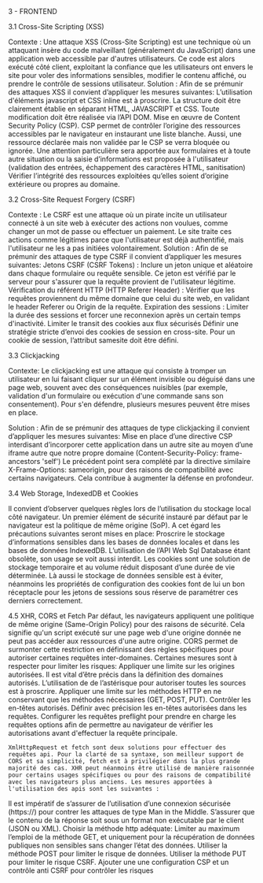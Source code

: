 3 - FRONTEND

3.1 Cross-Site Scripting (XSS)


Contexte : Une attaque XSS (Cross-Site Scripting) est une technique où un attaquant insère du code malveillant (généralement du JavaScript) dans une application web accessible par d'autres utilisateurs. Ce code est alors exécuté côté client, exploitant la confiance que les utilisateurs ont envers le site pour voler des informations sensibles, modifier le contenu affiché, ou prendre le contrôle de sessions utilisateur.
Solution : 
	Afin de se prémunir des attaques XSS il convient d’appliquer les mesures suivantes:
L’utilisation d'éléments javascript et CSS inline est à proscrire. La structure doit être clairement établie en séparant HTML, JAVASCRIPT et CSS.
Toute modification doit être réalisée via l’API DOM.
Mise en œuvre de Content Security Policy (CSP). CSP permet de contrôler l’origine des ressources accessibles par le navigateur en instaurant une liste blanche. Aussi, une ressource déclarée mais non validée par le CSP se verra bloquée ou ignorée.
Une attention particulière sera apportée aux formulaires et à toute autre situation ou la saisie d’informations est proposée à l'utilisateur (validation des entrées, échappement des caractères HTML, sanitisation)
Vérifier l’intégrité des ressources exploitées qu’elles soient d’origine extérieure ou propres au domaine.


3.2 Cross-Site Request Forgery (CSRF)


Contexte : Le CSRF est une attaque où un pirate incite un utilisateur connecté à un site web à exécuter des actions non voulues, comme changer un mot de passe ou effectuer un paiement. Le site traite ces actions comme légitimes parce que l'utilisateur est déjà authentifié, mais l'utilisateur ne les a pas initiées volontairement.
Solution :
	Afin de se prémunir des attaques de type CSRF il convient d’appliquer les mesures suivantes: 
Jetons CSRF (CSRF Tokens) : Inclure un jeton unique et aléatoire dans chaque formulaire ou requête sensible. Ce jeton est vérifié par le serveur pour s'assurer que la requête provient de l'utilisateur légitime.
Vérification du référent HTTP (HTTP Referer Header) : Vérifier que les requêtes proviennent du même domaine que celui du site web, en validant le header Referer ou Origin de la requête.
Expiration des sessions : Limiter la durée des sessions et forcer une reconnexion après un certain temps d'inactivité.
Limiter le transit des cookies aux flux sécurisés 
Définir une stratégie stricte d’envoi des cookies de session en cross-site. Pour un cookie de session, l’attribut samesite doit être défini.


3.3 Clickjacking

Contexte: Le clickjacking est une attaque qui consiste à tromper un utilisateur en lui faisant cliquer sur un élément invisible ou déguisé dans une page web, souvent avec des conséquences nuisibles (par exemple, validation d'un formulaire ou exécution d'une commande sans son consentement). Pour s'en défendre, plusieurs mesures peuvent être mises en place.

Solution : Afin de se prémunir des attaques de type clickjacking il convient d’appliquer les mesures suivantes: 
Mise en place d’une directive CSP interdisant d’incorporer cette application dans un autre site au moyen d’une iframe autre que notre propre domaine (Content-Security-Policy: frame-ancestors 'self')
Le précédent point sera complété par la directive similaire X-Frame-Options: sameorigin, pour des raisons de compatibilité avec certains navigateurs. Cela contribue à augmenter la défense en profondeur.

3.4 Web Storage, IndexedDB et Cookies

Il convient d’observer quelques règles lors de l’utilisation du stockage local côté navigateur. Un premier élément de sécurité instauré par défaut par le navigateur est la politique de même origine (SoP). A cet égard les précautions suivantes seront mises en place:
Proscrire le stockage d’informations sensibles dans les bases de données locales et dans les bases de données IndexedDB.
L’utilisation de l’API Web Sql Database étant obsolète, son usage se voit aussi interdit.
Les cookies sont une solution de stockage temporaire et au volume réduit disposant d’une durée de vie déterminée. Là aussi le stockage de données sensible est à éviter, néanmoins les propriétés de configuration des cookies font de lui un bon réceptacle pour les jetons de sessions sous réserve de paramétrer ces derniers correctement.

4.5 XHR, CORS et Fetch
	Par défaut, les navigateurs appliquent une politique de même origine (Same-Origin Policy) pour des raisons de sécurité. Cela signifie qu'un script exécuté sur une page web d'une origine donnée ne peut pas accéder aux ressources d'une autre origine. CORS permet de surmonter cette restriction en définissant des règles spécifiques pour autoriser certaines requêtes inter-domaines. Certaines mesures sont à respecter pour limiter les risques:
Appliquer une limite sur les origines autorisées. Il est vital d’être précis dans la définition des domaines autorisés. L’utilisation de de l’astérisque pour autoriser toutes les sources est à proscrire.
Appliquer une limite sur les méthodes HTTP en ne conservant que les méthodes nécessaires (GET, POST, PUT).
Contrôler les en-têtes autorisés. Définir avec précision les en-têtes autorisées dans les requêtes.
Configurer les requêtes preflight pour prendre en charge les requêtes options afin de permettre au navigateur de vérifier les autorisations avant d'effectuer la requête principale.

	XmlHttpRequest et fetch sont deux solutions pour effectuer des requêtes api. Pour la clarté de sa syntaxe, son meilleur support de CORS et sa simplicité, fetch est à privilégier dans la plus grande majorité des cas. XHR peut néanmoins être utilisé de manière raisonnée pour certains usages spécifiques ou pour des raisons de compatibilité avec les navigateurs plus anciens. Les mesures apportées à l'utilisation des apis sont les suivantes : 
Il est impératif de s’assurer de l’utilisation d’une connexion sécurisée (https://) pour contrer les attaques de type Man in the Middle.
S’assurer que le contenu de la réponse soit sous un format non exécutable par le client (JSON ou XML).
Choisir la méthode http adéquate:
Limiter au maximum l’emploi de la méthode GET, et uniquement pour la récupération de données publiques non sensibles sans changer l’état des données.
Utiliser la méthode POST pour limiter le risque de données.
Utiliser la méthode PUT pour limiter le risque CSRF.
Ajouter une une configuration CSP et un contrôle anti CSRF pour contrôler les risques
